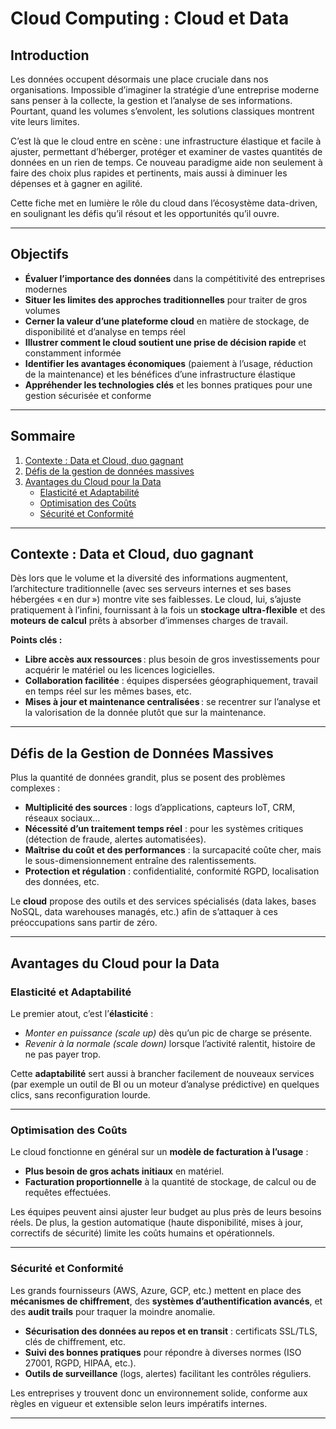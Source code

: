 # Cloud Computing : Cloud et Data

## Introduction

Les données occupent désormais une place cruciale dans nos organisations. Impossible d’imaginer la stratégie d’une entreprise moderne sans penser à la collecte, la gestion et l’analyse de ses informations. Pourtant, quand les volumes s’envolent, les solutions classiques montrent vite leurs limites.

C’est là que le cloud entre en scène : une infrastructure élastique et facile à ajuster, permettant d’héberger, protéger et examiner de vastes quantités de données en un rien de temps. Ce nouveau paradigme aide non seulement à faire des choix plus rapides et pertinents, mais aussi à diminuer les dépenses et à gagner en agilité.  

Cette fiche met en lumière le rôle du cloud dans l’écosystème data-driven, en soulignant les défis qu’il résout et les opportunités qu’il ouvre.

---

## Objectifs

- **Évaluer l’importance des données** dans la compétitivité des entreprises modernes  
- **Situer les limites des approches traditionnelles** pour traiter de gros volumes  
- **Cerner la valeur d’une plateforme cloud** en matière de stockage, de disponibilité et d’analyse en temps réel  
- **Illustrer comment le cloud soutient une prise de décision rapide** et constamment informée  
- **Identifier les avantages économiques** (paiement à l’usage, réduction de la maintenance) et les bénéfices d’une infrastructure élastique  
- **Appréhender les technologies clés** et les bonnes pratiques pour une gestion sécurisée et conforme  

---

## Sommaire

1. [Contexte : Data et Cloud, duo gagnant](#contexte--data-et-cloud-duo-gagnant)  
2. [Défis de la gestion de données massives](#défis-de-la-gestion-de-données-massives)  
3. [Avantages du Cloud pour la Data](#avantages-du-cloud-pour-la-data)  
   - [Elasticité et Adaptabilité](#elasticité-et-adaptabilité)  
   - [Optimisation des Coûts](#optimisation-des-coûts)  
   - [Sécurité et Conformité](#sécurité-et-conformité)  

---

## Contexte : Data et Cloud, duo gagnant

Dès lors que le volume et la diversité des informations augmentent, l’architecture traditionnelle (avec ses serveurs internes et ses bases hébergées « en dur ») montre vite ses faiblesses. Le cloud, lui, s’ajuste pratiquement à l’infini, fournissant à la fois un **stockage ultra-flexible** et des **moteurs de calcul** prêts à absorber d’immenses charges de travail.

**Points clés :**  
- **Libre accès aux ressources** : plus besoin de gros investissements pour acquérir le matériel ou les licences logicielles.  
- **Collaboration facilitée** : équipes dispersées géographiquement, travail en temps réel sur les mêmes bases, etc.  
- **Mises à jour et maintenance centralisées** : se recentrer sur l’analyse et la valorisation de la donnée plutôt que sur la maintenance.  

---

## Défis de la Gestion de Données Massives

Plus la quantité de données grandit, plus se posent des problèmes complexes :  
- **Multiplicité des sources** : logs d’applications, capteurs IoT, CRM, réseaux sociaux…  
- **Nécessité d’un traitement temps réel** : pour les systèmes critiques (détection de fraude, alertes automatisées).  
- **Maîtrise du coût et des performances** : la surcapacité coûte cher, mais le sous-dimensionnement entraîne des ralentissements.  
- **Protection et régulation** : confidentialité, conformité RGPD, localisation des données, etc.  

Le **cloud** propose des outils et des services spécialisés (data lakes, bases NoSQL, data warehouses managés, etc.) afin de s’attaquer à ces préoccupations sans partir de zéro.

---

## Avantages du Cloud pour la Data

### Elasticité et Adaptabilité

Le premier atout, c’est l’**élasticité** :  
- *Monter en puissance (scale up)* dès qu’un pic de charge se présente.  
- *Revenir à la normale (scale down)* lorsque l’activité ralentit, histoire de ne pas payer trop.  

Cette **adaptabilité** sert aussi à brancher facilement de nouveaux services (par exemple un outil de BI ou un moteur d’analyse prédictive) en quelques clics, sans reconfiguration lourde.

---

### Optimisation des Coûts

Le cloud fonctionne en général sur un **modèle de facturation à l’usage** :  
- **Plus besoin de gros achats initiaux** en matériel.  
- **Facturation proportionnelle** à la quantité de stockage, de calcul ou de requêtes effectuées.  

Les équipes peuvent ainsi ajuster leur budget au plus près de leurs besoins réels. De plus, la gestion automatique (haute disponibilité, mises à jour, correctifs de sécurité) limite les coûts humains et opérationnels.

---

### Sécurité et Conformité

Les grands fournisseurs (AWS, Azure, GCP, etc.) mettent en place des **mécanismes de chiffrement**, des **systèmes d’authentification avancés**, et des **audit trails** pour traquer la moindre anomalie.  
- **Sécurisation des données au repos et en transit** : certificats SSL/TLS, clés de chiffrement, etc.  
- **Suivi des bonnes pratiques** pour répondre à diverses normes (ISO 27001, RGPD, HIPAA, etc.).  
- **Outils de surveillance** (logs, alertes) facilitant les contrôles réguliers.

Les entreprises y trouvent donc un environnement solide, conforme aux règles en vigueur et extensible selon leurs impératifs internes.

---
